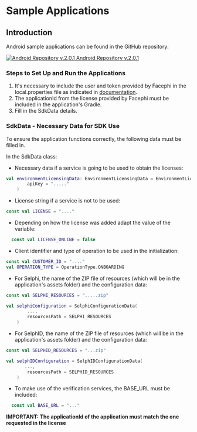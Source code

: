 # Sample Applications 

## Introduction

Android sample applications can be found in the GitHub repository:

[![Android Repository v.2.0.1](@site/static/img/github_50.png)](https://github.com/facephi/sdk-mobile-android-samples/tree/2.0.X)<a href="https://github.com/facephi/sdk-mobile-android-samples/tree/2.0.X"
   rel="nofollow"> Android Repository v.2.0.1</a>

### Steps to Set Up and Run the Applications

1. It's necessary to include the user and token provided by Facephi in the local.properties file as indicated in [documentation](Mobile_SDK#21-add-private-repository).
2. The applicationId from the license provided by Facephi must be included in the application's Gradle.
3. Fill in the SdkData details.

### SdkData - Necessary Data for SDK Use

To ensure the application functions correctly, the following data must be filled in.

In the SdkData class:

- Necessary data if a service is going to be used to obtain the licenses:

```kotlin
val environmentLicensingData: EnvironmentLicensingData = EnvironmentLicensingData(
        apiKey = "....."
    )
```

- License string if a service is not to be used:

```kotlin
const val LICENSE = "...."
```

- Depending on how the license was added adapt the value of the variable:

```kotlin
  const val LICENSE_ONLINE = false
```

- Client identifier and type of operation to be used in the initialization:

```kotlin
const val CUSTOMER_ID = "...."
val OPERATION_TYPE = OperationType.ONBOARDING

```

- For Selphi, the name of the ZIP file of resources (which will be in the application's assets folder) and the configuration data:

```kotlin
const val SELPHI_RESOURCES = ".....zip"

val selphiConfiguration = SelphiConfigurationData(
        ...,
        resourcesPath = SELPHI_RESOURCES
    )
```

- For SelphID, the name of the ZIP file of resources (which will be in the application's assets folder) and the configuration data:

```kotlin
const val SELPHID_RESOURCES = "...zip"

val selphIDConfiguration = SelphIDConfigurationData(
       ...,
        resourcesPath = SELPHID_RESOURCES
    )
```

- To make use of the verification services, the BASE_URL must be included:

```kotlin
  const val BASE_URL = "..."
```

**IMPORTANT: The applicationId of the application must match the one requested in the license**

